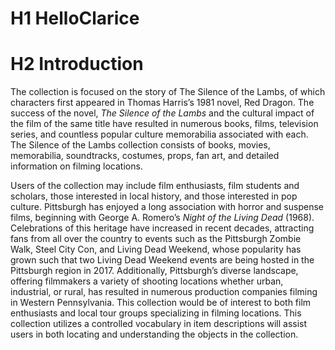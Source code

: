 # H1 HelloClarice
# H2 Introduction
The collection is focused on the story of The Silence of the Lambs, of which characters first appeared in Thomas Harris’s 1981 novel, Red Dragon.  The success of the novel, *The Silence of the Lambs* and the cultural impact of the film of the same title have resulted in numerous books, films, television series, and countless popular culture memorabilia associated with each.  The Silence of the Lambs collection consists of books, movies, memorabilia, soundtracks, costumes, props, fan art, and detailed information on filming locations.

Users of the collection may include film enthusiasts, film students and scholars, those interested in local history, and those interested in pop culture.  Pittsburgh has enjoyed a long association with horror and suspense films, beginning with George A. Romero’s *Night of the Living Dead* (1968).  Celebrations of this heritage have increased in recent decades, attracting fans from all over the country to events such as the Pittsburgh Zombie Walk, Steel City Con, and Living Dead Weekend, whose popularity has grown such that two Living Dead Weekend events are being hosted in the Pittsburgh region in 2017.  Additionally, Pittsburgh’s diverse landscape, offering filmmakers a variety of shooting locations whether urban, industrial, or rural, has resulted in numerous production companies filming in Western Pennsylvania.  This collection would be of interest to both film enthusiasts and local tour groups specializing in filming locations.  This collection utilizes a controlled vocabulary in item descriptions will assist users in both locating and understanding the objects in the collection.  
